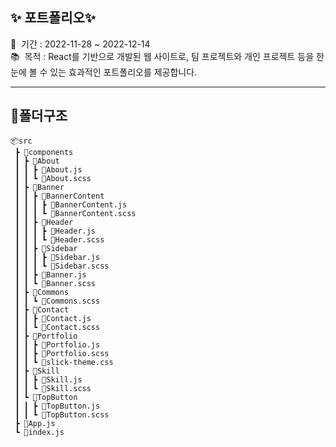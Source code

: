 ## ✨ 포트폴리오✨
📅 &nbsp;기간 : 2022-11-28 ~ 2022-12-14 \
📚 &nbsp;목적 : React를 기반으로 개발된 웹 사이트로, 팀 프로젝트와 개인 프로젝트 등을 한눈에 볼 수 있는 효과적인 포트폴리오를 제공합니다. 
<!-- 💻 &nbsp;주소 : http://taecongs.xyz:9000/ -->
<hr/>

## 📌폴더구조

```
📦src
 ┣ 📂components
 ┃ ┣ 📂About
 ┃ ┃ ┣ 📜About.js
 ┃ ┃ ┗ 📜About.scss
 ┃ ┣ 📂Banner
 ┃ ┃ ┣ 📂BannerContent
 ┃ ┃ ┃ ┣ 📜BannerContent.js
 ┃ ┃ ┃ ┗ 📜BannerContent.scss
 ┃ ┃ ┣ 📂Header
 ┃ ┃ ┃ ┣ 📜Header.js
 ┃ ┃ ┃ ┗ 📜Header.scss
 ┃ ┃ ┣ 📂Sidebar
 ┃ ┃ ┃ ┣ 📜Sidebar.js
 ┃ ┃ ┃ ┗ 📜Sidebar.scss
 ┃ ┃ ┣ 📜Banner.js
 ┃ ┃ ┗ 📜Banner.scss
 ┃ ┣ 📂Commons
 ┃ ┃ ┗ 📜Commons.scss
 ┃ ┣ 📂Contact
 ┃ ┃ ┣ 📜Contact.js
 ┃ ┃ ┗ 📜Contact.scss
 ┃ ┣ 📂Portfolio
 ┃ ┃ ┣ 📜Portfolio.js
 ┃ ┃ ┣ 📜Portfolio.scss
 ┃ ┃ ┗ 📜slick-theme.css
 ┃ ┣ 📂Skill
 ┃ ┃ ┣ 📜Skill.js
 ┃ ┃ ┗ 📜Skill.scss
 ┃ ┗ 📂TopButton
 ┃ ┃ ┣ 📜TopButton.js
 ┃ ┃ ┗ 📜TopButton.scss
 ┣ 📜App.js
 ┗ 📜index.js
```

<!--  
### 👋 해상도는 PC버전(1920 X 1080)을 기준으로 최적화되어 있습니다.

### 2022-11-28 작업
✅ 기본적인 컴포넌트 구조 생성 \
✅ 원페이지 형식 (react-fullpage 라이브러리 설치)

### 2022-11-28 ~ 2022-11-30 작업
✅ 헤더 및 사이드바 레이아웃 구성 및 코딩 작업

### 2022-12-01 ~ 2022-12-02 작업
✅ 배너 레이아웃 구성 및 코딩 작업

### 2022-12-05 작업
✅ 스킬(SKill) 페이지 레이아웃 작업 및 코딩 작업

### 2022-12-06 ~ 2022-12-08 작업
✅ 포트폴리오 페이지 레이아웃 작업 및 코딩 작업

### 2022-12-08 ~ 2022-12-09 작업
✅ 컨텍트 페이지 레이아웃 작업 및 코딩 작업

### 2022-12-11 ~ 2022-12-13 작업
✅ 기본적인 반응형 작업 (간단하게 큰 부분들만 작업)

### 2022-12-14 작업
✅ 도메인 구입 및 도메인 연결

### 2023-12-14 
✅ 도메인 만료
-->